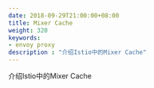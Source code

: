 ```yaml
---
date: 2018-09-29T21:00:00+08:00
title: Mixer Cache
weight: 320
keywords:
- envoy proxy
description : "介绍Istio中的Mixer Cache"
---
```


介绍Istio中的Mixer Cache

